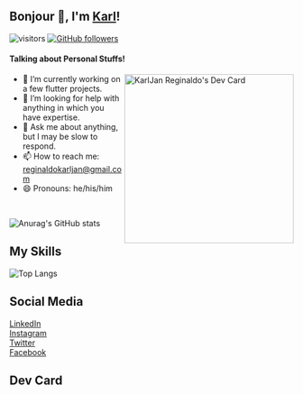 ## Bonjour 👋, I'm [Karl](https://facebook.com/mikagura12/)!
![visitors](https://visitor-badge.laobi.icu/badge?page_id=karlreginaldo.karlreginaldo)
[![GitHub followers](https://img.shields.io/github/followers/karlreginaldo.svg?style=social&label=Follow)](https://github.com/karlreginaldo?tab=followers)
</br>
#### Talking about Personal Stuffs!
<a href="https://app.daily.dev/mikagura12"><img src="https://api.daily.dev/devcards/5542fade54fb48058452e8beec245c8a.png?r=1rq" align='right'  width="300" alt="KarlJan Reginaldo's Dev Card"/></a>
<!-- <img src='https://raw.githubusercontent.com/karlreginaldo/karlreginaldo/master/intro_right_pic_2.png' align='right' width="300" height="300"> -->

- 🔭 I’m currently working on a few flutter projects.
- 🤔 I’m looking for help with anything in which you have expertise.
- 💬 Ask me about anything, but I may be slow to respond.
- 📫 How to reach me: reginaldokarljan@gmail.com 
- 😄 Pronouns: he/his/him


</br>

![Anurag's GitHub stats](https://github-readme-stats.vercel.app/api?username=karlreginaldo&show_icons=true&theme=radical)




## My Skills
![Top Langs](https://github-readme-stats.vercel.app/api/top-langs/?username=karlreginaldo&layout=compact)

## Social Media
<a href="https://www.linkedin.com/in/karl-jan-reginaldo-b227b5204/"> LinkedIn</a><br>
<a href="https://www.instagram.com/twentysickssssss/">Instagram</a><br>
<a href="https://twitter.com/twentysicksssss">Twitter</a><br>
<a href="https://www.facebook.com/mikagura12/">Facebook</a><br>

## Dev Card









